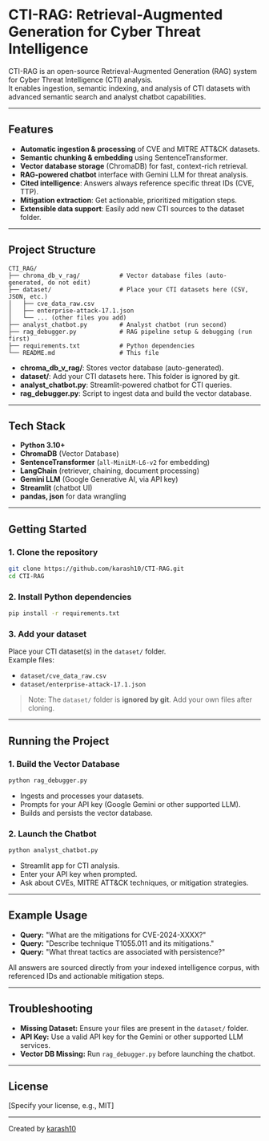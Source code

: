 # CTI-RAG: Retrieval-Augmented Generation for Cyber Threat Intelligence

CTI-RAG is an open-source Retrieval-Augmented Generation (RAG) system for Cyber Threat Intelligence (CTI) analysis.  
It enables ingestion, semantic indexing, and analysis of CTI datasets with advanced semantic search and analyst chatbot capabilities.

---

## Features

- **Automatic ingestion & processing** of CVE and MITRE ATT&CK datasets.
- **Semantic chunking & embedding** using SentenceTransformer.
- **Vector database storage** (ChromaDB) for fast, context-rich retrieval.
- **RAG-powered chatbot** interface with Gemini LLM for threat analysis.
- **Cited intelligence**: Answers always reference specific threat IDs (CVE, TTP).
- **Mitigation extraction**: Get actionable, prioritized mitigation steps.
- **Extensible data support**: Easily add new CTI sources to the dataset folder.

---

## Project Structure

```
CTI_RAG/
├── chroma_db_v_rag/           # Vector database files (auto-generated, do not edit)
├── dataset/                   # Place your CTI datasets here (CSV, JSON, etc.)
│   ├── cve_data_raw.csv
│   ├── enterprise-attack-17.1.json
│   └── ... (other files you add)
├── analyst_chatbot.py         # Analyst chatbot (run second)
├── rag_debugger.py            # RAG pipeline setup & debugging (run first)
├── requirements.txt           # Python dependencies
└── README.md                  # This file
```

- **chroma_db_v_rag/**: Stores vector database (auto-generated).
- **dataset/**: Add your CTI datasets here. This folder is ignored by git.
- **analyst_chatbot.py**: Streamlit-powered chatbot for CTI queries.
- **rag_debugger.py**: Script to ingest data and build the vector database.

---

## Tech Stack

- **Python 3.10+**
- **ChromaDB** (Vector Database)
- **SentenceTransformer** (`all-MiniLM-L6-v2` for embedding)
- **LangChain** (retriever, chaining, document processing)
- **Gemini LLM** (Google Generative AI, via API key)
- **Streamlit** (chatbot UI)
- **pandas, json** for data wrangling

---

## Getting Started

### 1. Clone the repository

```bash
git clone https://github.com/karash10/CTI-RAG.git
cd CTI-RAG
```

### 2. Install Python dependencies

```bash
pip install -r requirements.txt
```

### 3. Add your dataset

Place your CTI dataset(s) in the `dataset/` folder.  
Example files:
- `dataset/cve_data_raw.csv`
- `dataset/enterprise-attack-17.1.json`

> Note: The `dataset/` folder is **ignored by git**. Add your own files after cloning.

---

## Running the Project

### 1. Build the Vector Database

```bash
python rag_debugger.py
```
- Ingests and processes your datasets.
- Prompts for your API key (Google Gemini or other supported LLM).
- Builds and persists the vector database.

### 2. Launch the Chatbot

```bash
python analyst_chatbot.py
```
- Streamlit app for CTI analysis.
- Enter your API key when prompted.
- Ask about CVEs, MITRE ATT&CK techniques, or mitigation strategies.

---

## Example Usage

- **Query:** "What are the mitigations for CVE-2024-XXXX?"
- **Query:** "Describe technique T1055.011 and its mitigations."
- **Query:** "What threat tactics are associated with persistence?"

All answers are sourced directly from your indexed intelligence corpus, with referenced IDs and actionable mitigation steps.

---

## Troubleshooting

- **Missing Dataset:** Ensure your files are present in the `dataset/` folder.
- **API Key:** Use a valid API key for the Gemini or other supported LLM services.
- **Vector DB Missing:** Run `rag_debugger.py` before launching the chatbot.

---

## License

[Specify your license, e.g., MIT]

---

Created by [karash10](https://github.com/karash10)
